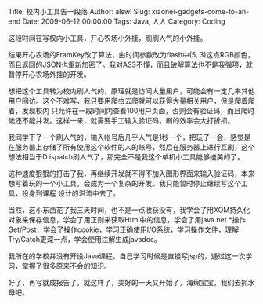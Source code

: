 Title: 校内小工具告一段落
Author: alswl
Slug: xiaonei-gadgets-come-to-an-end
Date: 2009-06-12 00:00:00
Tags: Java, 人人
Category: Coding

这段时间在写校内小工具，开心农场小外挂，刷刷人气的小外挂。

结果开心农场的FramKey改了算法，由时间参数改为flash中(5,
3)这点RGB颜色，而且返回的JSON也重新加密了。我对AS3不懂，而且破解算法也不是我强项，就暂停开心农场外挂的开发。

想把这个工具转为校内刷人气的，原理就是访问大量用户，可能会有一定几率其他用户回访。这个不难写，我只要用爬虫去爬就可以获得大量相关用户，但是爬着爬着，发现校内
只允许在一段时间内查看100用户页面，否则会有验证码，而且爬时候还不能并发。这样一来，就需要手工输入验证码，刷的效率会大打折扣。

我同学下了一个刷人气的，输入帐号后几乎人气是1秒一个，把玩了一会，感觉是在服务器上存储了所有使用这个软件的人的账号，然后在服务器上进行互刷，这个想法相当于D
ispatch刷人气了，那完全不是我这个单机小工具能够媲美的了。

这种速度狠狠的打击了我，再继续开发就不得不加入图形界面来输入验证码，本来想写着玩的一个小工具，会成为一个复杂的开发。我只能暂时停止继续写这个工具，投身到课程
设计的洪流中去了。

当然，这小东西花了我三天时间，也不是一点收获没有，我学会了用XOM持久化对象来保存信息，学会了用正则来获取Html中的信息，学会了用java.net.*操作
Get/Post，学会了操作cookie，学习正确使用I/O系统，学习操作文件，理解Try/Catch更深一点，学会使用注解生成javadoc。

我所在的学校并没有开设Java课程，自己学习时候是直接写jsp的，通过这一次学习，掌握了很多原来不会的知识。

好了，再写就成报告了，就这样了，美好的一天又开始了，海绵宝宝，我们去抓水母吧。

